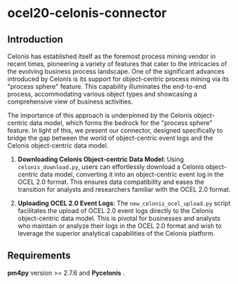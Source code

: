 # ocel20-celonis-connector

## Introduction

Celonis has established itself as the foremost process mining vendor in recent times, pioneering a variety of features that cater to the intricacies of the evolving business process landscape. One of the significant advances introduced by Celonis is its support for object-centric process mining via its "process sphere" feature. This capability illuminates the end-to-end process, accommodating various object types and showcasing a comprehensive view of business activities.

The importance of this approach is underpinned by the Celonis object-centric data model, which forms the bedrock for the "process sphere" feature. In light of this, we present our connector, designed specifically to bridge the gap between the world of object-centric event logs and the Celonis object-centric data model.

1. **Downloading Celonis Object-centric Data Model**: Using `celonis_download.py`, users can effortlessly download a Celonis object-centric data model, converting it into an object-centric event log in the OCEL 2.0 format. This ensures data compatibility and eases the transition for analysts and researchers familiar with the OCEL 2.0 format.

2. **Uploading OCEL 2.0 Event Logs**: The `new_celonis_ocel_upload.py` script facilitates the upload of OCEL 2.0 event logs directly to the Celonis object-centric data model. This is pivotal for businesses and analysts who maintain or analyze their logs in the OCEL 2.0 format and wish to leverage the superior analytical capabilities of the Celonis platform.

## Requirements

**pm4py** version >= 2.7.6 and **Pycelonis** .
